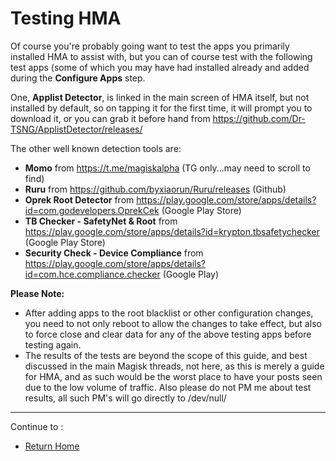 # Testing HMA

Of course you're probably going want to test the apps you primarily installed HMA to assist with, but you can of course test with the following test apps (some of which you may have had installed already and added during the **Configure Apps** step.

One, **Applist Detector**, is linked in the main screen of HMA itself, but not installed by default, so on tapping it for the first time, it will prompt you to download it, or you can grab it before hand from https://github.com/Dr-TSNG/ApplistDetector/releases/

The other well known detection tools are:
- **Momo** from https://t.me/magiskalpha (TG only...may need to scroll to find)
- **Ruru** from https://github.com/byxiaorun/Ruru/releases (Github)
- **Oprek Root Detector** from https://play.google.com/store/apps/details?id=com.godevelopers.OprekCek (Google Play Store)
- **TB Checker - SafetyNet & Root** from https://play.google.com/store/apps/details?id=krypton.tbsafetychecker (Google Play Store)
- **Security Check - Device Compliance** from https://play.google.com/store/apps/details?id=com.hce.compliance.checker (Google Play)

**Please Note:**
- After adding apps to the root blacklist or other configuration changes, you need to not only reboot to allow the changes to take effect, but also to force close and clear data for any of the above testing apps before testing again.
- The results of the tests are beyond the scope of this guide, and best discussed in the main Magisk threads, not here, as this is merely a guide for HMA, and as such would be the worst place to have your posts seen due to the low volume of traffic. Also please do not PM me about test results, all such PM's will go directly to /dev/null/

---

Continue to :
- [Return Home](README.md)
